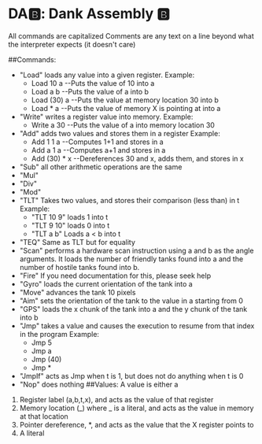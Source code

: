 # DA🅱️: Dank Assembly 🅱️
All commands are capitalized
Comments are any text on a line beyond what the interpreter expects (it doesn't care)

##Commands:
* "Load" loads any value into a given register.
  Example:
  * Load 10 a --Puts the value of 10 into a
  * Load a b  --Puts the value of a into b
  * Load (30) a --Puts the value at memory location 30 into b
  * Load * a --Puts the value of memory X is pointing at into a
* "Write" writes a register value into memory.
  Example:
  * Write a 30 --Puts the value of a into memory location 30
* "Add" adds two values and stores them in a register
  Example:
  * Add 1 1 a --Computes 1+1 and stores in a
  * Add a 1 a --Computes a+1 and stores in a
  * Add (30) * x --Dereferences 30 and x, adds them, and stores in x
* "Sub" all other arithmetic operations are the same
* "Mul"
* "Div"
* "Mod"
* "TLT" Takes two values, and stores their comparison (less than) in t
  Example:
  * "TLT 10 9" loads 1 into t
  * "TLT 9 10" loads 0 into t
  * "TLT a b" Loads a < b into t
* "TEQ" Same as TLT but for equality
* "Scan" performs a hardware scan instruction using a and b as the angle
         arguments. It loads the number of friendly tanks found into a
          and the number of hostile tanks found into b.
* "Fire" If you need documentation for this, please seek help
* "Gyro" loads the current orientation of the tank into a
* "Move" advances the tank 10 pixels
* "Aim" sets the orientation of the tank to the value in a starting from 0
* "GPS" loads the x chunk of the tank into a and the y chunk of the tank into b
* "Jmp" takes a value and causes the execution to resume from that index in the program
  Example:
   * Jmp 5
   * Jmp a
   * Jmp (40)
   * Jmp *
* "JmpIf" acts as Jmp when t is 1, but does not do anything when t is 0
* "Nop" does nothing
##Values:
A value is either a
1. Register label (a,b,t,x), and acts as the value of that register
2. Memory location (_) where _ is a literal, and acts as the value in memory at that location
3. Pointer dereference, *, and acts as the value that the X register points to
4. A literal
